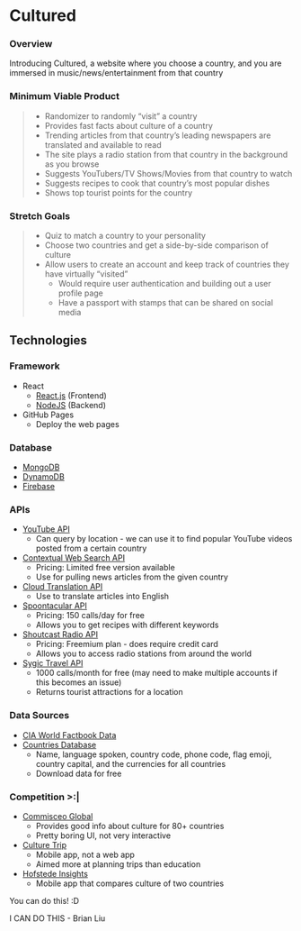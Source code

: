 # Cultured

### Overview
Introducing Cultured, a website where you choose a country, and you are immersed in music/news/entertainment from that country

### Minimum Viable Product
> - Randomizer to randomly “visit” a country
> - Provides fast facts about culture of a country
> - Trending articles from that country’s leading newspapers are translated and available to read
> - The site plays a radio station from that country in the background as you browse
> - Suggests YouTubers/TV Shows/Movies from that country to watch
> - Suggests recipes to cook that country’s most popular dishes
> - Shows top tourist points for the country

### Stretch Goals
> - Quiz to match a country to your personality
> - Choose two countries and get a side-by-side comparison of culture
> - Allow users to create an account and keep track of countries they have virtually “visited” 
> 	- Would require user authentication and building out a user profile page
> 	- Have a passport with stamps that can be shared on social media

## Technologies

### Framework
- React
	- [React.js](https://reactjs.org/) (Frontend)
	- [NodeJS](https://nodejs.org/en/) (Backend)
- GitHub Pages
	- Deploy the web pages
### Database
- [MongoDB](https://www.mongodb.com/)
- [DynamoDB](https://aws.amazon.com/dynamodb/)
- [Firebase](https://firebase.google.com/pricing/?authuser=0)

### APIs
- [YouTube API](https://developers.google.com/youtube/v3)
	- Can query by location - we can use it to find popular YouTube videos posted from a certain country
- [Contextual Web Search API](https://contextualwebsearch.com/)
	- Pricing: Limited free version available
	- Use for pulling news articles from the given country
- [Cloud Translation API](https://cloud.google.com/translate/docs)
	- Use to translate articles into English
- [Spoontacular API](https://spoonacular.com/food-api)
	- Pricing: 150 calls/day for free
	- Allows you to get recipes with different keywords
- [Shoutcast Radio API](https://directory.shoutcast.com/Developer)
	- Pricing: Freemium plan - does require credit card
	- Allows you to access radio stations from around the world
- [Sygic Travel API](https://travel.sygic.com/en/b2b)
	- 1000 calls/month for free (may need to make multiple accounts if this becomes an issue)
	- Returns tourist attractions for a location

### Data Sources
- [CIA World Factbook Data](https://old.datahub.io/dataset/cia-world-factbook)
- [Countries Database](https://www.back4app.com/database/back4app/list-of-all-continents-countries-cities)
	- Name, language spoken, country code, phone code, flag emoji, country capital, and the currencies for all countries
	- Download data for free

### Competition >:|
- [Commisceo Global](https://www.commisceo-global.com/resources/country-guides)
	- Provides good info about culture for 80+ countries
	- Pretty boring UI, not very interactive
- [Culture Trip](https://theculturetrip.com/our-app/)
	- Mobile app, not a web app
	- Aimed more at planning trips than education
- [Hofstede Insights](https://play.google.com/store/apps/details?id=com.hofstedeinsights.culturefactor&hl=en)
	- Mobile app that compares culture of two countries

You can do this! :D

I CAN DO THIS - Brian Liu


